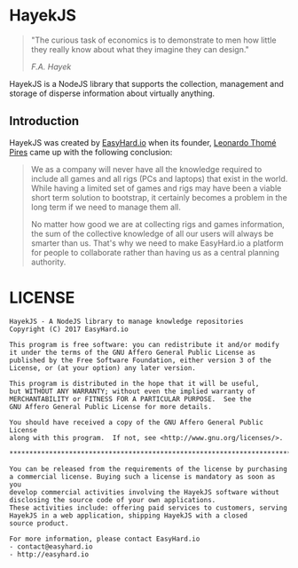 # HayekJS

> "The curious task of economics is to demonstrate to men how little they really know about what they imagine they can design." 
>
> *F.A. Hayek*

HayekJS is a NodeJS library that supports the collection, management and storage of disperse information about virtually anything.

## Introduction

HayekJS was created by [EasyHard.io](http://easyhard.io) when its founder, [Leonardo Thomé Pires](http://twitter.com/piresl) came up with the following conclusion: 

> We as a company will never have all the knowledge required to include all games and all rigs (PCs and laptops) that exist in the world. While having a limited set of games and rigs may have been a viable short term solution to bootstrap, it certainly becomes a problem in the long term if we need to manage them all. 
>
> No matter how good we are at collecting rigs and games information, the sum of the collective knowledge of all our users will always be smarter than us. That's why we need to make EasyHard.io a platform for people to collaborate rather than having us as a central planning authority.



# LICENSE

    HayekJS - A NodeJS library to manage knowledge repositories
    Copyright (C) 2017 EasyHard.io

    This program is free software: you can redistribute it and/or modify
    it under the terms of the GNU Affero General Public License as
    published by the Free Software Foundation, either version 3 of the
    License, or (at your option) any later version.

    This program is distributed in the hope that it will be useful,
    but WITHOUT ANY WARRANTY; without even the implied warranty of
    MERCHANTABILITY or FITNESS FOR A PARTICULAR PURPOSE.  See the
    GNU Affero General Public License for more details.

    You should have received a copy of the GNU Affero General Public License
    along with this program.  If not, see <http://www.gnu.org/licenses/>.
    
    **************************************************************************
        
    You can be released from the requirements of the license by purchasing
    a commercial license. Buying such a license is mandatory as soon as you
    develop commercial activities involving the HayekJS software without
    disclosing the source code of your own applications.
    These activities include: offering paid services to customers, serving
    HayekJS in a web application, shipping HayekJS with a closed
    source product.
    
    For more information, please contact EasyHard.io
    - contact@easyhard.io
    - http://easyhard.io

